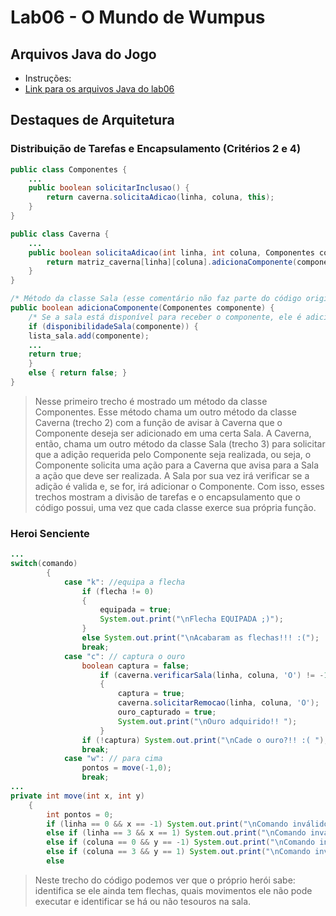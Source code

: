 # Lab06 - O Mundo de Wumpus
## Arquivos Java do Jogo
* Instruções:
* [Link para os arquivos Java do lab06](https://github.com/jovi2000/MC322-Dupla/tree/main/lab06/src/mc322/lab06)
## Destaques de Arquitetura
### Distribuição de Tarefas e Encapsulamento (Critérios 2 e 4)
~~~java
public class Componentes {
    ...
    public boolean solicitarInclusao() {
        return caverna.solicitaAdicao(linha, coluna, this);
    }
}
~~~
~~~java
public class Caverna {
    ...
    public boolean solicitaAdicao(int linha, int coluna, Componentes componente) {
        return matriz_caverna[linha][coluna].adicionaComponente(componente);
    }
}
~~~
~~~java
/* Método da classe Sala (esse comentário não faz parte do código original) */
public boolean adicionaComponente(Componentes componente) {
    /* Se a sala está disponível para receber o componente, ele é adicionado */
    if (disponibilidadeSala(componente)) {
	lista_sala.add(componente);
	...
	return true;
    }
    else { return false; }
}
~~~
> Nesse primeiro trecho é mostrado um método da classe Componentes. Esse método chama um outro método da classe Caverna (trecho 2) com a função de avisar à Caverna que o Componente deseja ser adicionado em uma certa Sala. A Caverna, então, chama um outro método da classe Sala (trecho 3) para solicitar que a adição requerida pelo Componente seja realizada, ou seja, o Componente solicita uma ação para a Caverna que avisa para a Sala a ação que deve ser realizada. A Sala por sua vez irá verificar se a adição é valida e, se for, irá adicionar o Componente. Com isso, esses trechos mostram a divisão de tarefas e o encapsulamento que o código possui, uma vez que cada classe exerce sua própria função.
### Heroi Senciente
~~~java
...
switch(comando)
    	{
    		case "k": //equipa a flecha
    			if (flecha != 0)
    			{
    				equipada = true;
    				System.out.print("\nFlecha EQUIPADA ;)");
    			}
    			else System.out.print("\nAcabaram as flechas!!! :(");
    			break;
    		case "c": // captura o ouro
    			boolean captura = false;
    				if (caverna.verificarSala(linha, coluna, 'O') != -1)
    				{
    					captura = true;
    					caverna.solicitarRemocao(linha, coluna, 'O');
    					ouro_capturado = true;
						System.out.print("\nOuro adquirido!! ");
    				}
    			if (!captura) System.out.print("\nCade o ouro?!! :( ");
    			break;
    		case "w": // para cima
    			pontos = move(-1,0);
    			break;
...
private int move(int x, int y)
    {
    	int pontos = 0;
    	if (linha == 0 && x == -1) System.out.print("\nComando inválido");
    	else if (linha == 3 && x == 1) System.out.print("\nComando inválido");
    	else if (coluna == 0 && y == -1) System.out.print("\nComando inválido");
    	else if (coluna == 3 && y == 1) System.out.print("\nComando inválido");
		else
~~~
> Neste trecho do código podemos ver que o próprio herói sabe: identifica se ele ainda tem flechas, quais movimentos ele não pode executar e identificar se há ou não tesouros na sala.
